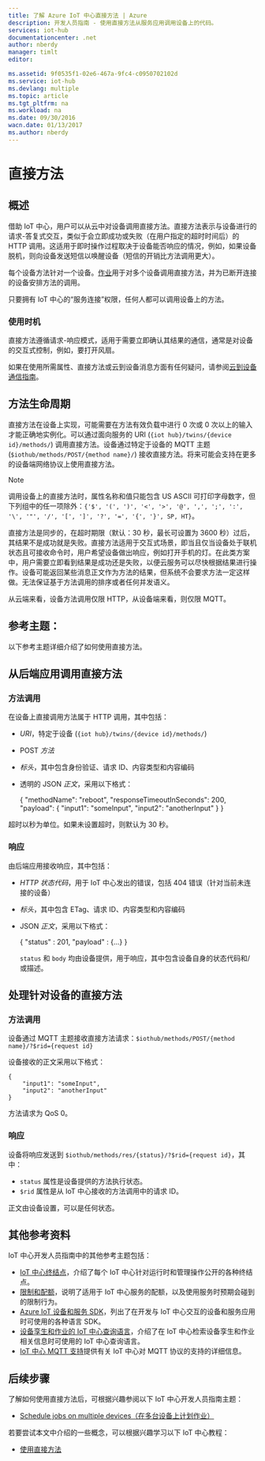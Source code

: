 ```yaml
---
title: 了解 Azure IoT 中心直接方法 | Azure
description: 开发人员指南 - 使用直接方法从服务应用调用设备上的代码。
services: iot-hub
documentationcenter: .net
author: nberdy
manager: timlt
editor: 

ms.assetid: 9f0535f1-02e6-467a-9fc4-c0950702102d
ms.service: iot-hub
ms.devlang: multiple
ms.topic: article
ms.tgt_pltfrm: na
ms.workload: na
ms.date: 09/30/2016
wacn.date: 01/13/2017
ms.author: nberdy
---
```


# 直接方法
## 概述
借助 IoT 中心，用户可以从云中对设备调用直接方法。直接方法表示与设备进行的请求-答复式交互，类似于会立即成功或失败（在用户指定的超时时间后）的 HTTP 调用。这适用于即时操作过程取决于设备能否响应的情况，例如，如果设备脱机，则向设备发送短信以唤醒设备（短信的开销比方法调用更大）。

每个设备方法针对一个设备。[作业][lnk-devguide-jobs]用于对多个设备调用直接方法，并为已断开连接的设备安排方法的调用。

只要拥有 IoT 中心的“服务连接”权限，任何人都可以调用设备上的方法。

### 使用时机
直接方法遵循请求-响应模式，适用于需要立即确认其结果的通信，通常是对设备的交互式控制，例如，要打开风扇。

如果在使用所需属性、直接方法或云到设备消息方面有任何疑问，请参阅[云到设备通信指南][lnk-c2d-guidance]。

## 方法生命周期
直接方法在设备上实现，可能需要在方法有效负载中进行 0 次或 0 次以上的输入才能正确地实例化。可以通过面向服务的 URI (`{iot hub}/twins/{device id}/methods/`) 调用直接方法。设备通过特定于设备的 MQTT 主题 (`$iothub/methods/POST/{method name}/`) 接收直接方法。将来可能会支持在更多的设备端网络协议上使用直接方法。

> [!NOTE]
调用设备上的直接方法时，属性名称和值只能包含 US ASCII 可打印字母数字，但下列组中的任一项除外：``{'$', '(', ')', '<', '>', '@', ',', ';', ':', '\', '"', '/', '[', ']', '?', '=', '{', '}', SP, HT}``。
> 
> 

直接方法是同步的，在超时期限（默认：30 秒，最长可设置为 3600 秒）过后，其结果不是成功就是失败。直接方法适用于交互式场景，即当且仅当设备处于联机状态且可接收命令时，用户希望设备做出响应，例如打开手机的灯。在此类方案中，用户需要立即看到结果是成功还是失败，以便云服务可以尽快根据结果进行操作。设备可能返回某些消息正文作为方法的结果，但系统不会要求方法一定这样做。无法保证基于方法调用的排序或者任何并发语义。

从云端来看，设备方法调用仅限 HTTP，从设备端来看，则仅限 MQTT。

## 参考主题：
以下参考主题详细介绍了如何使用直接方法。

## 从后端应用调用直接方法
### 方法调用
在设备上直接调用方法属于 HTTP 调用，其中包括：

* *URI*，特定于设备 \(`{iot hub}/twins/{device id}/methods/`\)
* POST *方法*
* *标头*，其中包含身份验证、请求 ID、内容类型和内容编码
* 透明的 JSON *正文*，采用以下格式：

    {
        "methodName": "reboot",
        "responseTimeoutInSeconds": 200,
        "payload": {
            "input1": "someInput",
            "input2": "anotherInput"
        }
    }

超时以秒为单位。如果未设置超时，则默认为 30 秒。

### 响应
由后端应用接收响应，其中包括：

* *HTTP 状态代码*，用于 IoT 中心发出的错误，包括 404 错误（针对当前未连接的设备）
* *标头*，其中包含 ETag、请求 ID、内容类型和内容编码
* JSON *正文*，采用以下格式：

    {
        "status" : 201,
        "payload" : {...}
    }

   `status` 和 `body` 均由设备提供，用于响应，其中包含设备自身的状态代码和/或描述。

## 处理针对设备的直接方法
### 方法调用
设备通过 MQTT 主题接收直接方法请求：`$iothub/methods/POST/{method name}/?$rid={request id}`

设备接收的正文采用以下格式：

```
{
    "input1": "someInput",
    "input2": "anotherInput"
}
```

方法请求为 QoS 0。

### 响应
设备将响应发送到 `$iothub/methods/res/{status}/?$rid={request id}`，其中：

* `status` 属性是设备提供的方法执行状态。
* `$rid` 属性是从 IoT 中心接收的方法调用中的请求 ID。

正文由设备设置，可以是任何状态。

## 其他参考资料
IoT 中心开发人员指南中的其他参考主题包括：

* [IoT 中心终结点][lnk-endpoints]，介绍了每个 IoT 中心针对运行时和管理操作公开的各种终结点。
* [限制和配额][lnk-quotas]，说明了适用于 IoT 中心服务的配额，以及使用服务时预期会碰到的限制行为。
* [Azure IoT 设备和服务 SDK][lnk-sdks]，列出了在开发与 IoT 中心交互的设备和服务应用时可使用的各种语言 SDK。
* [设备孪生和作业的 IoT 中心查询语言][lnk-query]，介绍了在 IoT 中心检索设备孪生和作业相关信息时可使用的 IoT 中心查询语言。
* [IoT 中心 MQTT 支持][lnk-devguide-mqtt]提供有关 IoT 中心对 MQTT 协议的支持的详细信息。

## 后续步骤
了解如何使用直接方法后，可根据兴趣参阅以下 IoT 中心开发人员指南主题：

* [Schedule jobs on multiple devices（在多台设备上计划作业）][lnk-devguide-jobs]

若要尝试本文中介绍的一些概念，可以根据兴趣学习以下 IoT 中心教程：

* [使用直接方法][lnk-methods-tutorial]

<!-- links and images -->

[lnk-endpoints]: ./iot-hub-devguide-endpoints.md
[lnk-quotas]: ./iot-hub-devguide-quotas-throttling.md
[lnk-sdks]: ./iot-hub-devguide-sdks.md
[lnk-query]: ./iot-hub-devguide-query-language.md
[lnk-devguide-mqtt]: ./iot-hub-mqtt-support.md

[lnk-devguide-jobs]: ./iot-hub-devguide-jobs.md
[lnk-methods-tutorial]: ./iot-hub-node-node-direct-methods.md
[lnk-devguide-messages]: ./iot-hub-devguide-messaging.md
[lnk-c2d-guidance]: ./iot-hub-devguide-c2d-guidance.md

<!---HONumber=Mooncake_0109_2017-->
<!--Update_Description:update wording-->